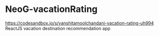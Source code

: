 # NeoG-vacationRating
https://codesandbox.io/s/vanshitamoolchandani-vacation-rating-uh994
ReactJS vacation destination recommendation app
